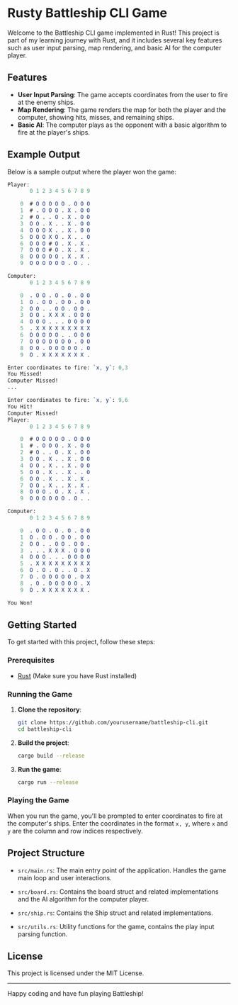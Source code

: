 # Rusty Battleship CLI Game

Welcome to the Battleship CLI game implemented in Rust!
This project is part of my learning journey with Rust, and it includes several
key features such as user input parsing, map rendering, and basic AI for the
computer player.

## Features

- **User Input Parsing**: The game accepts coordinates from the user to fire at
  the enemy ships.
- **Map Rendering**: The game renders the map for both the player and the
  computer, showing hits, misses, and remaining ships.
- **Basic AI**: The computer plays as the opponent with a basic algorithm to
  fire at the player's ships.

## Example Output

Below is a sample output where the player won the game:

```mathematica
Player:
       0 1 2 3 4 5 6 7 8 9 

    0  # O O O O O . O O O 
    1  # . O O O . X . O O 
    2  # O . . O . X . O O 
    3  O O . X . . X . O O 
    4  O O O X . . X . O O 
    5  O O O X O . X . . O 
    6  O O O # O . X . X . 
    7  O O O # O . X . X . 
    8  O O O O O . X . X . 
    9  O O O O O O . O . . 

Computer:
       0 1 2 3 4 5 6 7 8 9 

    0  . O O . O . O . O O 
    1  O . O O . O O . O O 
    2  O O . . O O . O O . 
    3  O O . X X X . O O O 
    4  O O O . . . O O O O 
    5  . X X X X X X X X X 
    6  O O O O O . . O O O 
    7  O O O O O O O . O O 
    8  O O . O O O O O . O 
    9  O . X X X X X X X . 

Enter coordinates to fire: `x, y`: 0,3
You Missed!
Computer Missed!
...

Enter coordinates to fire: `x, y`: 9,6
You Hit!
Computer Missed!
Player:
       0 1 2 3 4 5 6 7 8 9 

    0  # O O O O O . O O O 
    1  # . O O O . X . O O 
    2  # O . . O . X . O O 
    3  O O . X . . X . O O 
    4  O O . X . . X . O O 
    5  O O . X . . X . . O 
    6  O O . X . . X . X . 
    7  O O . X . . X . X . 
    8  O O O . O . X . X . 
    9  O O O O O O . O . . 

Computer:
       0 1 2 3 4 5 6 7 8 9 

    0  . O O . O . O . O O 
    1  O . O O . O O . O O 
    2  O O . . O O . O O . 
    3  . . . X X X . O O O 
    4  O O O . . . O O O O 
    5  . X X X X X X X X X 
    6  O . O . O . . O . X 
    7  O . O O O O O . O X 
    8  . O . O O O O O . X 
    9  O . X X X X X X X . 

You Won!
```

## Getting Started

To get started with this project, follow these steps:

### Prerequisites

- [Rust](https://www.rust-lang.org/tools/install) (Make sure you have Rust installed)

### Running the Game

1. **Clone the repository**:

    ```sh
    git clone https://github.com/yourusername/battleship-cli.git
    cd battleship-cli
    ```

2. **Build the project**:

    ```sh
    cargo build --release
    ```

3. **Run the game**:

    ```sh
    cargo run --release
    ```

### Playing the Game

When you run the game, you'll be prompted to enter coordinates to fire at
the computer's ships. Enter the coordinates in the format `x, y`,
where `x` and `y` are the column and row indices respectively.

## Project Structure

- `src/main.rs`: The main entry point of the application.
  Handles the game main loop and user interactions.

- `src/board.rs`: Contains the board struct and related implementations and the
  AI algorithm for the computer player.

- `src/ship.rs`: Contains the Ship struct and related implementations.

- `src/utils.rs`: Utility functions for the game, contains the play input
  parsing function.

## License

This project is licensed under the MIT License.

---

Happy coding and have fun playing Battleship!
